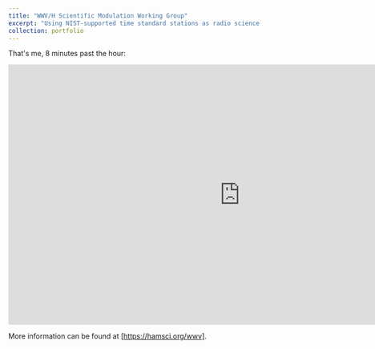 ```yaml
---
title: "WWV/H Scientific Modulation Working Group"
excerpt: "Using NIST-supported time standard stations as radio science beacons. <br/><img src='/images/wwvhwg.png'>"
collection: portfolio
---
```


That's me, 8 minutes past the hour:
<iframe width="923" height="519" src="https://www.youtube.com/embed/UVIGS1XvQAY" title="WWV Ionospheric Scientific Modulation Test  | Signal Phantom" frameborder="0" allow="accelerometer; autoplay; clipboard-write; encrypted-media; gyroscope; picture-in-picture; web-share" allowfullscreen></iframe>

More information can be found at [https://hamsci.org/wwv].
